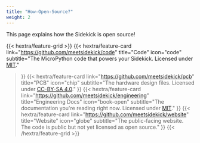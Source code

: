 ```yaml
---
title: "How-Open-Source?"
weight: 2
---
```


This page explains how the Sidekick is open source!

{{< hextra/feature-grid >}}
  {{< hextra/feature-card
    link="https://github.com/meetsidekick/code"
    title="Code"
    icon="code"
    subtitle="The MicroPython code that powers your Sidekick. Licensed under [MIT](https://github.com/meetsidekick/code?tab=MIT-1-ov-file#readme)."
  >}}
  {{< hextra/feature-card
    link="https://github.com/meetsidekick/pcb"
    title="PCB"
    icon="chip"
    subtitle="The hardware design files. Licensed under [CC-BY-SA 4.0](https://github.com/meetsidekick/pcb?tab=readme-ov-file#license)."
  >}}
  {{< hextra/feature-card
    link="https://github.com/meetsidekick/engineering"
    title="Engineering Docs"
    icon="book-open"
    subtitle="The documentation you're reading right now. Licensed under [MIT](https://github.com/meetsidekick/engineering?tab=MIT-1-ov-file#readme)."
  >}}
  {{< hextra/feature-card
    link="https://github.com/meetsidekick/website"
    title="Website"
    icon="globe"
    subtitle="The public-facing website. The code is public but not yet licensed as open source."
  >}}
{{< /hextra/feature-grid >}}